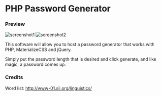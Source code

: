 # PHP Password Generator
### Preview

![screenshot1](https://s.flamz.pw/img/687c99daad7f2dca496ddd6398d3db15.png "Screenshot #1")
![screenshot2](https://s.flamz.pw/img/82c8e1c205ce2f39adada7286aaa4861.png "Screenshot #2")

This software will allow you to host a password generator that works with PHP, MaterializeCSS and jQuery.

Simply put the password length that is desired and click generate, and like magic, a password comes up.

### Credits

Word list: http://www-01.sil.org/linguistics/
